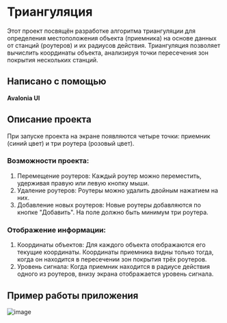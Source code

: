# Триангуляция
Этот проект посвящён разработке алгоритма триангуляции для определения местоположения объекта (приемника) на основе данных от станций (роутеров) и их радиусов действия. Триангуляция позволяет вычислить координаты объекта, анализируя точки пересечения зон покрытия нескольких станций.

## Написано с помощью
**Avalonia UI**

## Описание проекта
При запуске проекта на экране появляются четыре точки: приемник (синий цвет) и три роутера (розовый цвет).

### Возможности проекта:
1. Перемещение роутеров: Каждый роутер можно переместить, удерживая правую или левую кнопку мыши.
2. Удаление роутеров: Роутеры можно удалить двойным нажатием на них.
3. Добавление новых роутеров: Новые роутеры добавляются по кнопке "Добавить". На поле должно быть минимум три роутера.

### Отображение информации:
1. Координаты объектов: Для каждого объекта отображаются его текущие координаты. Координаты приемника видны только тогда, когда он находится в пересечении зон покрытия трёх роутеров.
2. Уровень сигнала: Когда приемник находится в радиусе действия одного из роутеров, внизу экрана отображается уровень сигнала.

## Пример работы приложения
![image](https://github.com/user-attachments/assets/679d9cf9-be04-40c2-8f07-b47a654d14f0)
